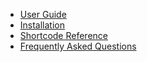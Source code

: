   * [User Guide](Guide.md)
  * [Installation](Installation.md)
  * [Shortcode Reference](Shortcode.md)
  * [Frequently Asked Questions](FAQ.md)